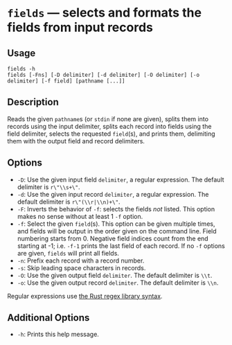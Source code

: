# `fields` — selects and formats the fields from input records

## Usage

```
fields -h
fields [-Fns] [-D delimiter] [-d delimiter] [-O delimiter] [-o delimiter] [-f field] [pathname [...]]
```

## Description

Reads the given `pathname`s (or `stdin` if none are given), splits them into
records using the input delimiter, splits each record into fields using the
field delimiter, selects the requested `field`(s), and prints them, delimiting
them with the output field and record delimiters.

## Options

* `-D`: Use the given input field `delimiter`, a regular expression. The
  default delimiter is `r\"\\s+\"`.
* `-d`: Use the given input record `delimiter`, a regular expression. The
  default delimiter is `r\"(\\r|\\n)+\"`.
* `-F`: Inverts the behavior of `-f`: selects the fields *not* listed. This
  option makes no sense without at least 1 `-f` option.
* `-f`: Select the given `field`(s). This option can be given multiple times,
  and fields will be output in the order given on the command line. Field
  numbering starts from 0. Negative field indices count from the end starting at
  -1; i.e. `-f-1` prints the last field of each record. If no `-f` options are
  given, `fields` will print all fields.
* `-n`: Prefix each record with a record number.
* `-s`: Skip leading space characters in records.
* `-O`: Use the given output field `delimiter`. The default delimiter is `\\t`.
* `-o`: Use the given output record `delimiter`. The default delimiter is `\\n`.

Regular expressions use [the Rust regex library
syntax](https://docs.rs/regex/latest/regex/).

## Additional Options

* `-h`: Prints this help message.
